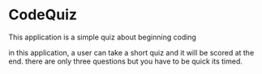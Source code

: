 # CodeQuiz

This application is a simple quiz about beginning coding

in this application, a user can take a short quiz and it will be scored at the end. there are only three questions but you have to be quick its timed.